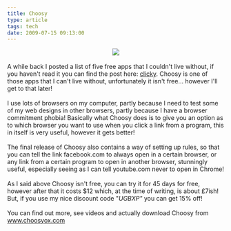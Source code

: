 ```yaml
---
title: Choosy
type: article
tags: tech
date: 2009-07-15 09:13:00
---
```

<div class="separator" style="clear:both;text-align:center;"><a href="http://img33.imageshack.us/img33/8043/logoasg.png" style="margin-left:1em;margin-right:1em;"><img border="0" src="http://img33.imageshack.us/img33/8043/logoasg.png" /></a></div><br />A while back I posted a list of five free apps that I couldn't live without, if you haven't read it you can find the post here: <a href="http://jamesdoc.blogspot.com/2009/05/five-very-simple-os-x-applications-that.html">clicky</a>.  Choosy is one of those apps that I can't live without, unfortunately it isn't free... however I'll get to that later!<br /><br />I use lots of browsers on my computer, partly because I need to test some of my web designs in other browsers, partly because I have a browser commitment phobia!  Basically what Choosy does is to give you an option as to which browser you want to use when you click a link from a program, this in itself is very useful, however it gets better!<br /><br />The final release of Choosy also contains a way of setting up rules, so that you can tell the link facebook.com to always open in a certain browser, or any link from a certain program to open in another browser, stunningly useful, especially seeing as I can tell youtube.com never to open in Chrome!<br /><br />As I said above Choosy isn't free, you can try it for 45 days for free, however after that it costs $12 which, at the time of writing, is about &pound;7ish!  But, if you use my nice discount code "<i>UGBXP"</i> you can get 15% off!<br /><br />You can find out more, see videos and actually download Choosy from <a href="http://www.choosyox.com/">www.choosyox.com</a><br /><div><span style="font-family:'Lucida Grande';font-size:small;"><span class="Apple-style-span" style="font-size:11px;"><span style="font-family:'Helvetica Neue';"><span class="Apple-style-span" style="font-size:medium;"><br /></span></span></span></span></div><div class="blogger-post-footer"><img width='1' height='1' src='https://blogger.googleusercontent.com/tracker/31453821-4841643808146067932?l=www.jamesdoc.co.uk' alt='' /></div>
